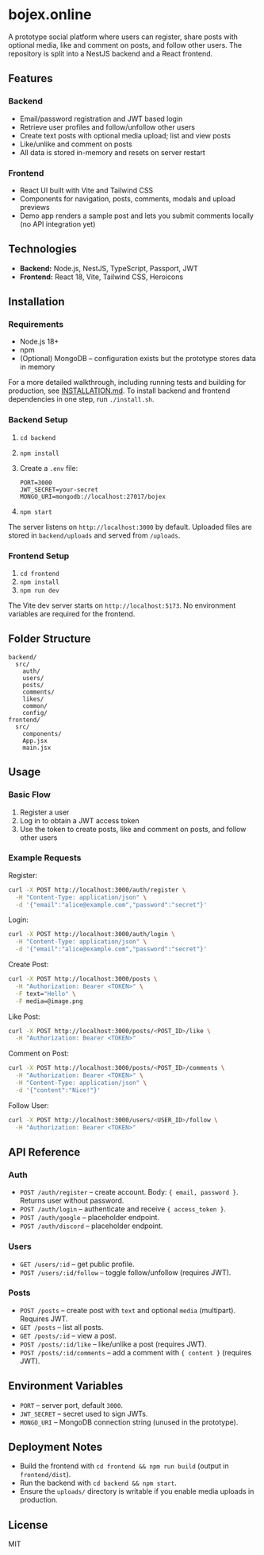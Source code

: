 # bojex.online

A prototype social platform where users can register, share posts with optional media, like and comment on posts, and follow other users. The repository is split into a NestJS backend and a React frontend.

## Features

### Backend
- Email/password registration and JWT based login
- Retrieve user profiles and follow/unfollow other users
- Create text posts with optional media upload; list and view posts
- Like/unlike and comment on posts
- All data is stored in-memory and resets on server restart

### Frontend
- React UI built with Vite and Tailwind CSS
- Components for navigation, posts, comments, modals and upload previews
- Demo app renders a sample post and lets you submit comments locally (no API integration yet)

## Technologies
- **Backend:** Node.js, NestJS, TypeScript, Passport, JWT
- **Frontend:** React 18, Vite, Tailwind CSS, Heroicons

## Installation

### Requirements
- Node.js 18+
- npm
- (Optional) MongoDB – configuration exists but the prototype stores data in memory

For a more detailed walkthrough, including running tests and building for production, see [INSTALLATION.md](./INSTALLATION.md).
To install backend and frontend dependencies in one step, run `./install.sh`.


### Backend Setup
1. `cd backend`
2. `npm install`
3. Create a `.env` file:

   ```env
   PORT=3000
   JWT_SECRET=your-secret
   MONGO_URI=mongodb://localhost:27017/bojex
   ```
4. `npm start`

The server listens on `http://localhost:3000` by default. Uploaded files are stored in `backend/uploads` and served from `/uploads`.

### Frontend Setup
1. `cd frontend`
2. `npm install`
3. `npm run dev`

The Vite dev server starts on `http://localhost:5173`. No environment variables are required for the frontend.

## Folder Structure
```
backend/
  src/
    auth/
    users/
    posts/
    comments/
    likes/
    common/
    config/
frontend/
  src/
    components/
    App.jsx
    main.jsx
```

## Usage

### Basic Flow
1. Register a user
2. Log in to obtain a JWT access token
3. Use the token to create posts, like and comment on posts, and follow other users

### Example Requests

Register:
```bash
curl -X POST http://localhost:3000/auth/register \
  -H "Content-Type: application/json" \
  -d '{"email":"alice@example.com","password":"secret"}'
```

Login:
```bash
curl -X POST http://localhost:3000/auth/login \
  -H "Content-Type: application/json" \
  -d '{"email":"alice@example.com","password":"secret"}'
```

Create Post:
```bash
curl -X POST http://localhost:3000/posts \
  -H "Authorization: Bearer <TOKEN>" \
  -F text="Hello" \
  -F media=@image.png
```

Like Post:
```bash
curl -X POST http://localhost:3000/posts/<POST_ID>/like \
  -H "Authorization: Bearer <TOKEN>"
```

Comment on Post:
```bash
curl -X POST http://localhost:3000/posts/<POST_ID>/comments \
  -H "Authorization: Bearer <TOKEN>" \
  -H "Content-Type: application/json" \
  -d '{"content":"Nice!"}'
```

Follow User:
```bash
curl -X POST http://localhost:3000/users/<USER_ID>/follow \
  -H "Authorization: Bearer <TOKEN>"
```

## API Reference

### Auth
- `POST /auth/register` – create account. Body: `{ email, password }`. Returns user without password.
- `POST /auth/login` – authenticate and receive `{ access_token }`.
- `POST /auth/google` – placeholder endpoint.
- `POST /auth/discord` – placeholder endpoint.

### Users
- `GET /users/:id` – get public profile.
- `POST /users/:id/follow` – toggle follow/unfollow (requires JWT).

### Posts
- `POST /posts` – create post with `text` and optional `media` (multipart). Requires JWT.
- `GET /posts` – list all posts.
- `GET /posts/:id` – view a post.
- `POST /posts/:id/like` – like/unlike a post (requires JWT).
- `POST /posts/:id/comments` – add a comment with `{ content }` (requires JWT).

## Environment Variables
- `PORT` – server port, default `3000`.
- `JWT_SECRET` – secret used to sign JWTs.
- `MONGO_URI` – MongoDB connection string (unused in the prototype).

## Deployment Notes
- Build the frontend with `cd frontend && npm run build` (output in `frontend/dist`).
- Run the backend with `cd backend && npm start`.
- Ensure the `uploads/` directory is writable if you enable media uploads in production.

## License

MIT

